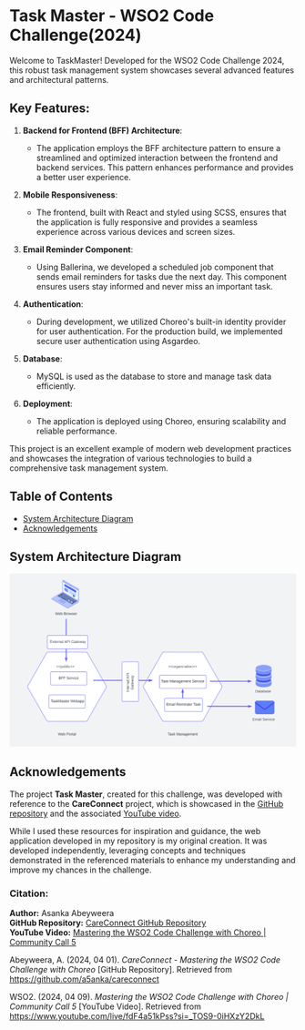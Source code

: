 # Task Master - WSO2 Code Challenge(2024)

Welcome to TaskMaster! Developed for the WSO2 Code Challenge 2024, this robust task management system showcases several advanced features and architectural patterns.

## Key Features:

1. **Backend for Frontend (BFF) Architecture**: 
   - The application employs the BFF architecture pattern to ensure a streamlined and optimized interaction between the frontend and backend services. This pattern enhances performance and provides a better user experience.

2. **Mobile Responsiveness**: 
   - The frontend, built with React and styled using SCSS, ensures that the application is fully responsive and provides a seamless experience across various devices and screen sizes.

3. **Email Reminder Component**: 
   - Using Ballerina, we developed a scheduled job component that sends email reminders for tasks due the next day. This component ensures users stay informed and never miss an important task.

4. **Authentication**: 
   - During development, we utilized Choreo's built-in identity provider for user authentication. For the production build, we implemented secure user authentication using Asgardeo.

5. **Database**: 
   - MySQL is used as the database to store and manage task data efficiently.

6. **Deployment**: 
   - The application is deployed using Choreo, ensuring scalability and reliable performance.

This project is an excellent example of modern web development practices and showcases the integration of various technologies to build a comprehensive task management system.


## Table of Contents

- [System Architecture Diagram](#System-Architecture-Diagram)
- [Acknowledgements](#Acknowledgements)

<a id="System-Architecture-Diagram"></a>
## System Architecture Diagram

![System Architecture Diagram](https://github.com/RadithSandeepa/task-master/blob/main/photos/system_architecture.png)

<a id="Acknowledgements"></a>
## Acknowledgements

The project **Task Master**, created for this challenge, was developed with reference to the **CareConnect** project, which is showcased in the [GitHub repository](https://github.com/a5anka/careconnect) and the associated [YouTube video](https://www.youtube.com/live/fdF4a51kPss?si=_TOS9-0iHXzY2DkL). 

While I used these resources for inspiration and guidance, the web application developed in my repository is my original creation. It was developed independently, leveraging concepts and techniques demonstrated in the referenced materials to enhance my understanding and improve my chances in the challenge.


### Citation:

**Author:** Asanka Abeyweera  
**GitHub Repository:** [CareConnect GitHub Repository](https://github.com/a5anka/careconnect)  
**YouTube Video:** [Mastering the WSO2 Code Challenge with Choreo | Community Call 5](https://www.youtube.com/live/fdF4a51kPss?si=_TOS9-0iHXzY2DkL)

Abeyweera, A. (2024, 04 01). *CareConnect - Mastering the WSO2 Code Challenge with Choreo* [GitHub Repository]. Retrieved from https://github.com/a5anka/careconnect

WSO2. (2024, 04 09). *Mastering the WSO2 Code Challenge with Choreo | Community Call 5* [YouTube Video]. Retrieved from https://www.youtube.com/live/fdF4a51kPss?si=_TOS9-0iHXzY2DkL
